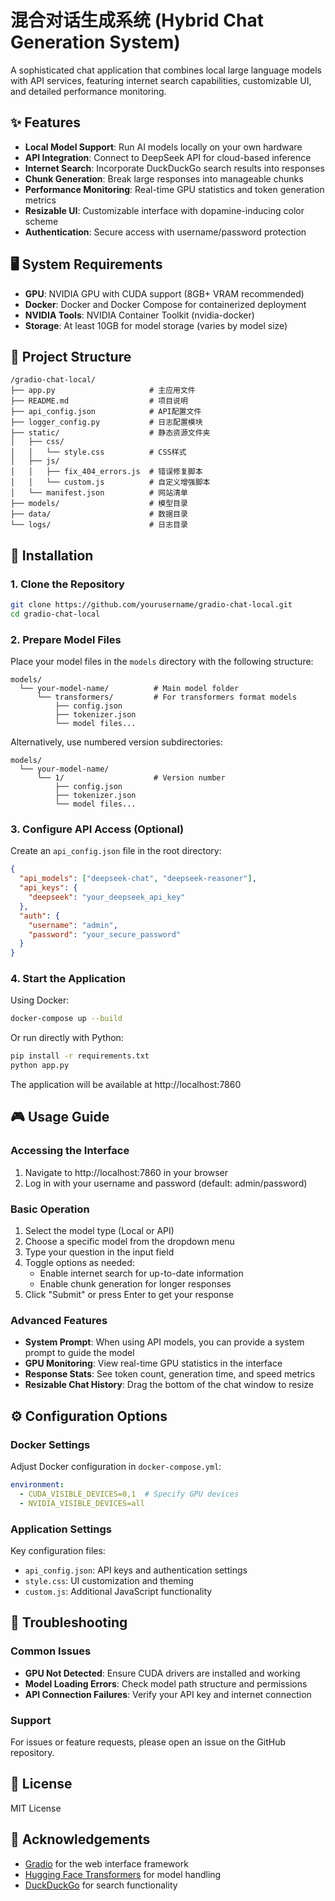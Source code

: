 # 混合对话生成系统 (Hybrid Chat Generation System)

A sophisticated chat application that combines local large language models with API services, featuring internet search capabilities, customizable UI, and detailed performance monitoring.

## ✨ Features

- **Local Model Support**: Run AI models locally on your own hardware
- **API Integration**: Connect to DeepSeek API for cloud-based inference
- **Internet Search**: Incorporate DuckDuckGo search results into responses
- **Chunk Generation**: Break large responses into manageable chunks
- **Performance Monitoring**: Real-time GPU statistics and token generation metrics
- **Resizable UI**: Customizable interface with dopamine-inducing color scheme
- **Authentication**: Secure access with username/password protection

## 🖥️ System Requirements

- **GPU**: NVIDIA GPU with CUDA support (8GB+ VRAM recommended)
- **Docker**: Docker and Docker Compose for containerized deployment
- **NVIDIA Tools**: NVIDIA Container Toolkit (nvidia-docker)
- **Storage**: At least 10GB for model storage (varies by model size)

## 📁 Project Structure
```
/gradio-chat-local/
├── app.py                     # 主应用文件
├── README.md                  # 项目说明
├── api_config.json            # API配置文件
├── logger_config.py           # 日志配置模块
├── static/                    # 静态资源文件夹
│   ├── css/
│   │   └── style.css          # CSS样式
│   ├── js/
│   │   ├── fix_404_errors.js  # 错误修复脚本
│   │   └── custom.js          # 自定义增强脚本
│   └── manifest.json          # 网站清单
├── models/                    # 模型目录
├── data/                      # 数据目录
└── logs/                      # 日志目录
```

## 🚀 Installation

### 1. Clone the Repository

```bash
git clone https://github.com/yourusername/gradio-chat-local.git
cd gradio-chat-local
```

### 2. Prepare Model Files

Place your model files in the `models` directory with the following structure:

```
models/
  └── your-model-name/          # Main model folder
      └── transformers/         # For transformers format models
          ├── config.json
          ├── tokenizer.json
          └── model files...
```

Alternatively, use numbered version subdirectories:

```
models/
  └── your-model-name/
      └── 1/                    # Version number
          ├── config.json
          ├── tokenizer.json
          └── model files...
```

### 3. Configure API Access (Optional)

Create an `api_config.json` file in the root directory:

```json
{
  "api_models": ["deepseek-chat", "deepseek-reasoner"],
  "api_keys": {
    "deepseek": "your_deepseek_api_key"
  },
  "auth": {
    "username": "admin",
    "password": "your_secure_password"
  }
}
```

### 4. Start the Application

Using Docker:

```bash
docker-compose up --build
```

Or run directly with Python:

```bash
pip install -r requirements.txt
python app.py
```

The application will be available at http://localhost:7860

## 🎮 Usage Guide

### Accessing the Interface

1. Navigate to http://localhost:7860 in your browser
2. Log in with your username and password (default: admin/password)

### Basic Operation

1. Select the model type (Local or API)
2. Choose a specific model from the dropdown menu
3. Type your question in the input field
4. Toggle options as needed:
   - Enable internet search for up-to-date information
   - Enable chunk generation for longer responses
5. Click "Submit" or press Enter to get your response

### Advanced Features

- **System Prompt**: When using API models, you can provide a system prompt to guide the model
- **GPU Monitoring**: View real-time GPU statistics in the interface
- **Response Stats**: See token count, generation time, and speed metrics
- **Resizable Chat History**: Drag the bottom of the chat window to resize

## ⚙️ Configuration Options

### Docker Settings

Adjust Docker configuration in `docker-compose.yml`:

```yaml
environment:
  - CUDA_VISIBLE_DEVICES=0,1  # Specify GPU devices
  - NVIDIA_VISIBLE_DEVICES=all
```

### Application Settings

Key configuration files:

- `api_config.json`: API keys and authentication settings
- `style.css`: UI customization and theming
- `custom.js`: Additional JavaScript functionality

## 🔧 Troubleshooting

### Common Issues

- **GPU Not Detected**: Ensure CUDA drivers are installed and working
- **Model Loading Errors**: Check model path structure and permissions
- **API Connection Failures**: Verify your API key and internet connection

### Support

For issues or feature requests, please open an issue on the GitHub repository.

## 📜 License

MIT License

## 🙏 Acknowledgements

- [Gradio](https://www.gradio.app/) for the web interface framework
- [Hugging Face Transformers](https://huggingface.co/docs/transformers/index) for model handling
- [DuckDuckGo](https://duckduckgo.com/) for search functionality
